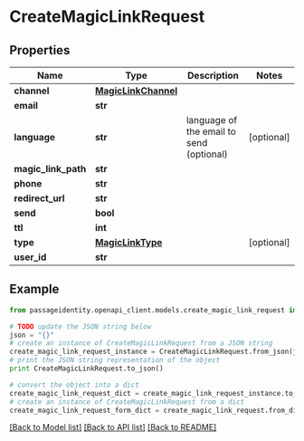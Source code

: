 # CreateMagicLinkRequest


## Properties
Name | Type | Description | Notes
------------ | ------------- | ------------- | -------------
**channel** | [**MagicLinkChannel**](MagicLinkChannel.md) |  | 
**email** | **str** |  | 
**language** | **str** | language of the email to send (optional) | [optional] 
**magic_link_path** | **str** |  | 
**phone** | **str** |  | 
**redirect_url** | **str** |  | 
**send** | **bool** |  | 
**ttl** | **int** |  | 
**type** | [**MagicLinkType**](MagicLinkType.md) |  | [optional] 
**user_id** | **str** |  | 

## Example

```python
from passageidentity.openapi_client.models.create_magic_link_request import CreateMagicLinkRequest

# TODO update the JSON string below
json = "{}"
# create an instance of CreateMagicLinkRequest from a JSON string
create_magic_link_request_instance = CreateMagicLinkRequest.from_json(json)
# print the JSON string representation of the object
print CreateMagicLinkRequest.to_json()

# convert the object into a dict
create_magic_link_request_dict = create_magic_link_request_instance.to_dict()
# create an instance of CreateMagicLinkRequest from a dict
create_magic_link_request_form_dict = create_magic_link_request.from_dict(create_magic_link_request_dict)
```
[[Back to Model list]](../README.md#documentation-for-models) [[Back to API list]](../README.md#documentation-for-api-endpoints) [[Back to README]](../README.md)


